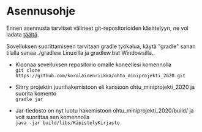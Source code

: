 # Asennusohje

Ennen asennusta tarvitset välineet git-repositorioiden käsittelyyn, ne voi ladata [täältä](https://git-scm.com/downloads).

Sovelluksen suorittamiseen tarvitaan gradle työkalua, käytä "gradle" sanan tilalla sanaa ./gradlew Linuxilla ja gradlew.bat Windowsilla.  

* Kloonaa sovelluksen repositorio omalle koneellesi komennolla  
`git clone https://github.com/korolainenriikka/ohtu_miniprojekti_2020.git`  

* Siirry projektin juurihakemistoon eli kansioon ohtu_miniprojekti_2020 ja suorita komento  
`gradle jar`  

* Jar-tiedosto on nyt luotu hakemistoon ohtu_miniprojekti_2020/build/ ja voit suorittaa sen komennolla  
`java -jar build/libs/KäpistelyKirjasto`
